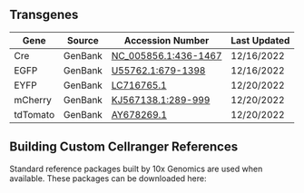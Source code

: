 ## Transgenes

| Gene | Source | Accession Number | Last Updated |
| ---- | ------ | ---------------- | ------------ |
| Cre | GenBank | [NC_005856.1:436-1467](https://www.ncbi.nlm.nih.gov/nuccore/NC_005856.1?from=436&to=1467&report=genbank) | 12/16/2022 |
| EGFP | GenBank | [U55762.1:679-1398](https://www.ncbi.nlm.nih.gov/nuccore/U55762.1?report=genbank&from=679&to=1398) | 12/16/2022 |
| EYFP | GenBank | [LC716765.1](https://www.ncbi.nlm.nih.gov/nuccore/LC716765.1?report=genbank) | 12/20/2022 |
| mCherry | GenBank | [KJ567138.1:289-999](https://www.ncbi.nlm.nih.gov/nuccore/KJ567138.1?report=genbank&from=289&to=999) | 12/20/2022 |
| tdTomato | GenBank | [AY678269.1](https://www.ncbi.nlm.nih.gov/nuccore/AY678269) | 12/20/2022 |

## Building Custom Cellranger References

Standard reference packages built by 10x Genomics are used when available. These packages can be downloaded here:
